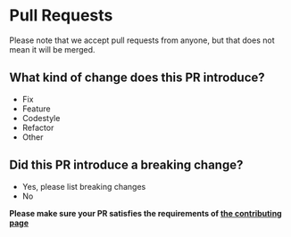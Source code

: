 # Pull Requests

Please note that we accept pull requests from anyone, but that does not mean it will be merged.

## What kind of change does this PR introduce?
* Fix
* Feature
* Codestyle
* Refactor
* Other

## Did this PR introduce a breaking change?
* Yes, please list breaking changes
* No

__Please make sure your PR satisfies the requirements of [the contributing page](CONTRIBUTING.md)__